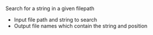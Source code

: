 Search for a string in a given filepath 

- Input file path and string to search
- Output file names which contain the string and position